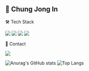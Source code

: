 ## 👋 Chung Jong In


🛠 Tech Stack

<img src='https://img.shields.io/badge/Spring-%236DB33F?style=for-the-badge&logo=spring&logoColor=white'> <img src='https://img.shields.io/badge/JPA-blue?style=for-the-badge&labelColor=white'>
<img src='https://img.shields.io/badge/MySQL-%234479A1?style=for-the-badge&logo=MySQL&labelColor=white'>
<img src='https://img.shields.io/badge/AWS-%23232F3E?style=for-the-badge&logo=amazon%20web%20service&labelColor=white'>


📧 Contact

<img src='https://img.shields.io/badge/%40-chungjongin%40gmail.com-grey?style=for-the-badge&labelColor=white'>

![Anurag's GitHub stats](https://github-readme-stats.vercel.app/api?username=dddingzong&show_icons=true&theme=graywhite )
![Top Langs](https://github-readme-stats.vercel.app/api/top-langs/?username=dddingzong&layout=compact)

